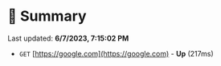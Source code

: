 # 📖 Summary
Last updated: **6/7/2023, 7:15:02 PM**

- `GET` [https://google.com](https://google.com) - **Up** (217ms)
